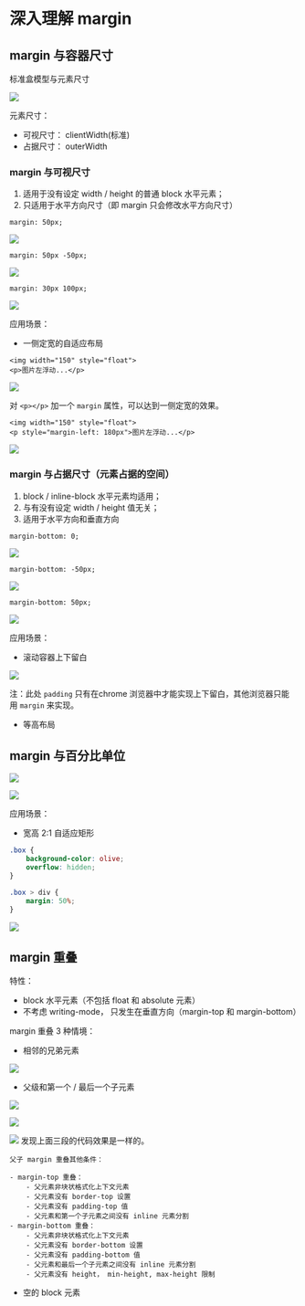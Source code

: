 # 深入理解 margin

## margin 与容器尺寸

标准盒模型与元素尺寸

![](./res/css-box.png)

元素尺寸：

- 可视尺寸： clientWidth(标准)
- 占据尺寸： outerWidth

### margin 与可视尺寸

1. 适用于没有设定 width / height 的普通 block 水平元素；
2. 只适用于水平方向尺寸（即 margin 只会修改水平方向尺寸）

`margin: 50px;`

![](./res/margin-50px.png)

`margin: 50px -50px;`

![](./res/margin-hor-minus50px.png)

`margin: 30px 100px;`

![](./res/margin-ver-30px.png)

应用场景：

- 一侧定宽的自适应布局

```
<img width="150" style="float">
<p>图片左浮动...</p>
```

![](./res/margin-left1.png)

对 `<p></p>` 加一个 `margin` 属性，可以达到一侧定宽的效果。

```
<img width="150" style="float">
<p style="margin-left: 180px">图片左浮动...</p>
```

![](./res/margin-left2.png)

### margin 与占据尺寸（元素占据的空间）

1. block / inline-block 水平元素均适用；
2. 与有没有设定 width / height 值无关；
3. 适用于水平方向和垂直方向

`margin-bottom: 0;`

![](./res/margin-bottom1.png)

`margin-bottom: -50px;`

![](./res/margin-bottom2.png)

`margin-bottom: 50px;`

![](./res/margin-bottom3.png)

应用场景：

- 滚动容器上下留白

![](./res/scroll.png)

注：此处 `padding` 只有在chrome 浏览器中才能实现上下留白，其他浏览器只能用 `margin` 来实现。

- 等高布局


## margin 与百分比单位

![](./res/percent1.png)

![](./res/percent2.png)

应用场景：

- 宽高 2:1 自适应矩形

```css
.box {
    background-color: olive;
    overflow: hidden;
}

.box > div {
    margin: 50%;
}
```

![](./res/percent3.png)

## margin 重叠

特性：

- block 水平元素（不包括 float 和 absolute 元素）
-  不考虑 writing-mode， 只发生在垂直方向（margin-top 和 margin-bottom）

margin 重叠 3 种情境：

- 相邻的兄弟元素

![](./res/overlap1.png)

- 父级和第一个 / 最后一个子元素

![](./res/overlap2-1.png)

![](./res/overlap2-2.png)

![](./res/overlap2-3.png)
发现上面三段的代码效果是一样的。

    父子 margin 重叠其他条件：

    - margin-top 重叠：
        - 父元素非块状格式化上下文元素
        - 父元素没有 border-top 设置
        - 父元素没有 padding-top 值
        - 父元素和第一个子元素之间没有 inline 元素分割
    - margin-bottom 重叠：
        - 父元素非块状格式化上下文元素
        - 父元素没有 border-bottom 设置
        - 父元素没有 padding-bottom 值
        - 父元素和最后一个子元素之间没有 inline 元素分割
        - 父元素没有 height， min-height, max-height 限制

- 空的 block 元素
